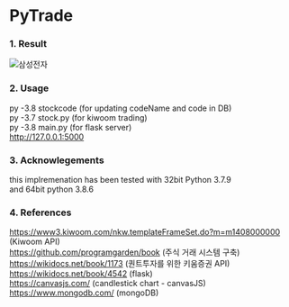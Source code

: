 # PyTrade
### 1. Result
![삼성전자](https://user-images.githubusercontent.com/30888482/113681741-4b59ca00-96fd-11eb-8b82-8f110f05243f.PNG)
### 2. Usage
py -3.8 stockcode (for updating codeName and code in DB) <br>
py -3.7 stock.py (for kiwoom trading) <br>
py -3.8 main.py (for flask server) <br>
http://127.0.0.1:5000
### 3. Acknowlegements
this implremenation has been tested with 32bit Python 3.7.9 <br>
and 64bit python 3.8.6
### 4. References
https://www3.kiwoom.com/nkw.templateFrameSet.do?m=m1408000000 (Kiwoom API)<br>
https://github.com/programgarden/book (주식 거래 시스템 구축)<br>
https://wikidocs.net/book/1173 (퀀트투자를 위한 키움증권 API)<br>
https://wikidocs.net/book/4542 (flask)<br>
https://canvasjs.com/ (candlestick chart - canvasJS)<br>
https://www.mongodb.com/ (mongoDB)<br>

